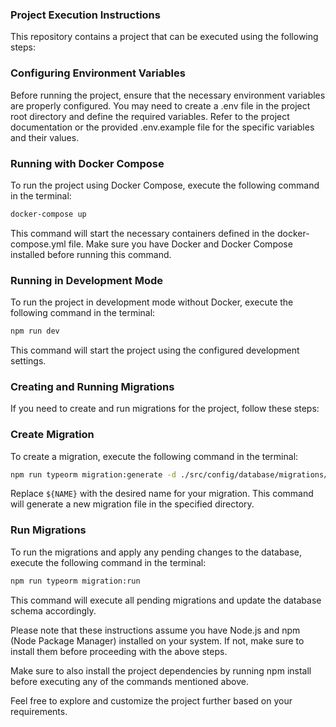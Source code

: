 ### Project Execution Instructions

This repository contains a project that can be executed using the following steps:

### Configuring Environment Variables

Before running the project, ensure that the necessary environment variables are properly configured. You may need to create a .env file in the project root directory and define the required variables. Refer to the project documentation or the provided .env.example file for the specific variables and their values.

### Running with Docker Compose

To run the project using Docker Compose, execute the following command in the terminal:

```bash
docker-compose up
```

This command will start the necessary containers defined in the docker-compose.yml file. Make sure you have Docker and Docker Compose installed before running this command.

### Running in Development Mode

To run the project in development mode without Docker, execute the following command in the terminal:

```bash
npm run dev
```

This command will start the project using the configured development settings.

### Creating and Running Migrations

If you need to create and run migrations for the project, follow these steps:

### Create Migration

To create a migration, execute the following command in the terminal:

```bash
npm run typeorm migration:generate -d ./src/config/database/migrations/${NAME}
```

Replace `${NAME}` with the desired name for your migration. This command will generate a new migration file in the specified directory.

### Run Migrations

To run the migrations and apply any pending changes to the database, execute the following command in the terminal:

```bash
npm run typeorm migration:run
```

This command will execute all pending migrations and update the database schema accordingly.

Please note that these instructions assume you have Node.js and npm (Node Package Manager) installed on your system. If not, make sure to install them before proceeding with the above steps.

Make sure to also install the project dependencies by running npm install before executing any of the commands mentioned above.

Feel free to explore and customize the project further based on your requirements.
